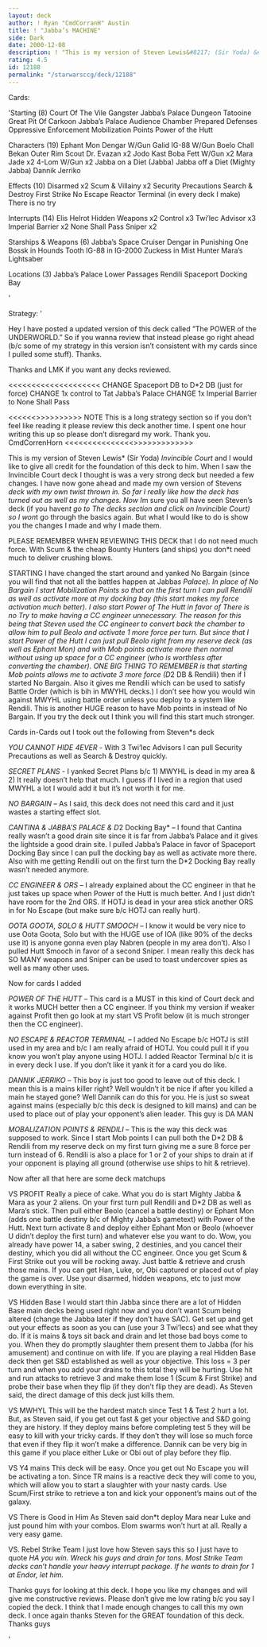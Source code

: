 ```yaml
---
layout: deck
author: ! Ryan "CmdCorranH" Austin
title: ! "Jabba’s MACHINE"
side: Dark
date: 2000-12-08
description: ! "This is my version of Steven Lewis&#8217; (Sir Yoda) &#8220;Invincible Court&#8221; and I would like to give all credit for the foundation of this deck to him. I have made a lot of changes which I think makes the deck much better. Please LMK w"
rating: 4.5
id: 12188
permalink: "/starwarsccg/deck/12188"
---
```

Cards: 

'Starting (8)
Court Of The Vile Gangster
Jabba&#8217;s Palace Dungeon
Tatooine Great Pit Of Carkoon
Jabba&#8217;s Palace Audience Chamber
Prepared Defenses
Oppressive Enforcement
Mobilization Points
Power of the Hutt

Characters (19)
Ephant Mon
Dengar W/Gun
Galid
IG-88 W/Gun
Boelo
Chall Bekan
Outer Rim Scout
Dr. Evazan x2
Jodo Kast
Boba Fett W/Gun x2
Mara Jade x2
4-Lom W/Gun x2
Jabba on a Diet (Jabba)
Jabba off a Diet (Mighty Jabba)
Dannik Jerriko

Effects (10)
Disarmed x2
Scum & Villainy x2
Security Precautions
Search & Destroy
First Strike
No Escape
Reactor Terminal (in every deck I make)
There is no try

Interrupts (14)
Elis Helrot
Hidden Weapons x2
Control x3
Twi&#8217;lec Advisor x3
Imperial Barrier x2
None Shall Pass
Sniper x2

Starships & Weapons (6)
Jabba&#8217;s Space Cruiser
Dengar in Punishing One
Bossk in Hounds Tooth
IG-88 in IG-2000
Zuckess in Mist Hunter
Mara&#8217;s Lightsaber

Locations (3)
Jabba&#8217;s Palace Lower Passages
Rendili
Spaceport Docking Bay

'

Strategy: '


Hey I have posted a updated version of this deck called ”The POWER of the UNDERWORLD.” So if you wanna review that instead please go right ahead (b/c some of my strategy in this version isn’t consistent with my cards since I pulled some stuff). Thanks.

Thanks and LMK if you want any decks reviewed.

<<<<<<<<<<<<<<<<<<<<
CHANGE Spaceport DB to D*2 DB (just for force)
CHANGE 1x control to Tat Jabba’s Palace
CHANGE 1x Imperial Barrier to None Shall Pass

<<<<<<>>>>>>>>>>
NOTE This is a long strategy section so if you don’t feel like reading it please review this deck another time. I spent one hour writing this up so please don’t disregard my work. Thank you.
				  CmdCorrenHorn
<<<<<<<<<<<<<<<>>>>>>>>>>>>>

This is my version of Steven Lewis* (Sir Yoda) *Invincible Court* and I would like to give all credit for the foundation of this deck to him. When I saw the Invincible Court deck I thought is was a very strong deck but needed a few changes. I have now gone ahead and made my own version of Steven*s deck with my own twist thrown in. So far I really like how the deck has turned out as well as my changes. Now I*m sure you all have seen Steven’s deck (if you haven*t go to The decks section and click on *Invincible Court*) so I won*t go through the basics again. But what I would like to do is show you the changes I made and why I made them.

PLEASE REMEMBER WHEN REVIEWING THIS DECK that I do not need much force. With Scum & the cheap Bounty Hunters (and ships) you don*t need much to deliver crushing blows.

STARTING I have changed the start around and yanked No Bargain (since you will find that not all the battles happen at Jabba*s Palace). In place of No Bargain I start Mobilization Points so that on the first turn I can pull Rendili as well as activate more at my docking bay (this start makes my force activation much better). I also start Power of The Hutt in favor of There is no Try to make having a CC engineer unnecessary. The reason for this being that Steven used the CC engineer to convert back the chamber to allow him to pull Beolo and activate 1 more force per turn. But since that I start Power of the Hutt I can just pull Beolo right from my reserve deck (as well as Ephant Mon) and with Mob points activate more then normal without using up space for a CC engineer (who is worthless after converting the chamber). ONE BIG THING TO REMEMBER is that starting Mob points allows me to activate 3 more force (D*2 DB & Rendili) then if I started No Bargain. Also it gives me Rendili which can be used to satisfy Battle Order (which is bih in MWYHL decks.) I don’t see how you would win against MWYHL using battle order unless you deploy to a system like Rendili. This is another HUGE reason to have Mob points in instead of No Bargain.
If you try the deck out I think you will find this start much stronger.

Cards in-Cards out I took out the following from Steven*s deck

*YOU CANNOT HIDE 4EVER* - With 3 Twi’lec Advisors I can pull Security Precautions as well as Search & Destroy quickly.

*SECRET PLANS* - I yanked Secret Plans b/c 1) MWYHL is dead in my area & 2) It really doesn’t help that much. I guess if I lived in a region that used MWYHL a lot I would add it but it’s not worth it for me.

*NO BARGAIN* – As I said, this deck does not need this card and it just wastes a starting effect slot.

*CANTINA & JABBA’S PALACE & D*2 Docking Bay* – I found that Cantina really wasn’t a good drain site since it is far from Jabba’s Palace and it gives the lightside a good drain site. I pulled Jabba’s Palace in favor of Spaceport Docking Bay since I can pull the docking bay as well as activate more there. Also with me getting Rendili out on the first turn the D*2 Docking Bay really wasn’t needed anymore.

*CC ENGINEER & ORS* – I already explained about the CC engineer in that he just takes up space when Power of the Hutt is much better. And I just didn’t have room for the 2nd ORS. If HOTJ is dead in your area stick another ORS in for No Escape (but make sure b/c HOTJ can really hurt).

*OOTA GOOTA, SOLO & HUTT SMOOCH* – I know it would be very nice to use Oota Goota, Solo but with the HUGE use of IOA (like 90% of the decks use it) is anyone gonna even play Nabren (people in my area don’t). Also I pulled Hutt Smooch in favor of a second Sniper. I mean really this deck has SO MANY weapons and Sniper can be used to toast undercover spies as well as many other uses.

Now for cards I added

*POWER OF THE HUTT* – This card is a MUST in this kind of Court deck and it works MUCH better then a CC engineer. If you think my version if weaker against Profit then go look at my start VS Profit below (it is much stronger then the CC engineer).

*NO ESCAPE & REACTOR TERMINAL* – I added No Escape b/c HOTJ is still used in my area and b/c I am really afraid of HOTJ. You could pull it if you know you won’t play anyone using HOTJ. I added Reactor Terminal b/c it is in every deck I use. If you don’t like it yank it for a card you do like.

*DANNIK JERRIKO* – This boy is just too good to leave out of this deck. I mean this is a mains killer right? Well wouldn’t it be nice if after you killed a main he stayed gone? Well Dannik can do this for you. He is just so sweat against mains (especially b/c this deck is designed to kill mains) and can be used to place out of play your opponent’s alien leader. This guy is DA MAN 

*MOBALIZATION POINTS & RENDILI* – This is the way this deck was supposed to work. Since I start Mob points I can pull both the D*2 DB & Rendili from my reserve deck on my first turn giving me a sure 8 force per turn instead of 6. Rendili is also a place for 1 or 2 of your ships to drain at if your opponent is playing all ground (otherwise use ships to hit & retrieve).

Now after all that here are some deck matchups

VS PROFIT
Really a piece of cake. What you do is start Mighty Jabba & Mara as your 2 aliens. On your first turn pull Rendili and D*2 DB as well as Mara’s stick. Then pull either Beolo (cancel a battle destiny) or Ephant Mon (adds one battle destiny b/c of Mighty Jabba’s gametext) with Power of the Hutt. Next turn activate 8 and deploy either Ephant Mon or Beolo (whoever U didn’t deploy the first turn) and whatever else you want to do. Wow, you already have power 14, a saber swing, 2 destinies, and you cancel their destiny, which you did all without the CC engineer. Once you get Scum & First Strike out you will be rocking away. Just battle & retrieve and crush those mains. If you can get Han, Luke, or, Obi captured or placed out of play the game is over. Use your disarmed, hidden weapons, etc to just mow down everything in site.

VS Hidden Base
I would start thin Jabba since there are a lot of Hidden Base main decks being used right now and you don’t want Scum being altered (change the Jabba later if they don’t have SAC). Get set up and get out your effects as soon as you can (use your 3 Twi’lecs) and see what they do. If it is mains & toys sit back and drain and let those bad boys come to you. When they do promptly slaughter them present them to Jabba (for his amusement) and continue on with life.
If you are playing a real Hidden Base deck then get S&D established as well as your objective. This loss = 3 per turn and when you add your drains to this total they will be hurting. Use hit and run attacks to retrieve 3 and make them lose 1 (Scum & First Strike) and probe their base when they flip (if they don’t flip they are dead). As Steven said, the direct damage of this deck just kills them.

VS MWHYL
This will be the hardest match since Test 1 & Test 2 hurt a lot. But, as Steven said, if you get out fast & get your objective and S&D going they are history. If they deploy mains before completing test 5 they will be easy to kill with your tricky cards. If they don’t they will lose so much force that even if they flip it won’t make a difference. Dannik can be very big in this game if you place either Luke or Obi out of play before they flip.

VS Y4 mains
This deck will be easy. Once you get out No Escape you will be activating a ton. Since TR mains is a reactive deck they will come to you, which will allow you to start a slaughter with your nasty cards. Use Scum/First strike to retrieve a ton and kick your opponent’s mains out of the galaxy.

VS There is Good in Him
As Steven said don*t deploy Mara near Luke and just pound him with your combos. Elom swarms won’t hurt at all. Really a very easy game.

VS. Rebel Strike Team
I just love how Steven says this so I just have to quote *HA you win. Wreck his guys and drain for tons. Most Strike Team decks can’t handle your heavy interrupt package. If he wants to drain for 1 at Endor, let him.*

 Thanks guys for looking at this deck. I hope you like my changes and will give me constructive reviews. Please don’t give me low rating b/c you say I copied the deck. I think that I made enough changes to call this my own deck. I once again thanks Steven for the GREAT foundation of this deck. Thanks guys 














'
